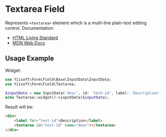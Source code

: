 # Textarea Field

Represents `<textarea>` element which is a multi-line plain-text editing control. Documentation:

- [HTML Living Standard](https://html.spec.whatwg.org/multipage/form-elements.html#the-textarea-element)
- [MDN Web Docs](https://developer.mozilla.org/docs/Web/HTML/Element/textarea)

## Usage Example

Widget:

```php
use Yiisoft\Form\Field\Base\InputData\InputData;
use Yiisoft\Form\Field\Textarea;

$inputData = new InputData('desc', id: 'test-id', label: 'Description');
echo Textarea::widget()->inputData($inputData);
```

Result will be:

```html
<div>
    <label for="test-id">Description</label>
    <textarea id="test-id" name="desc"></textarea>
</div>
```
